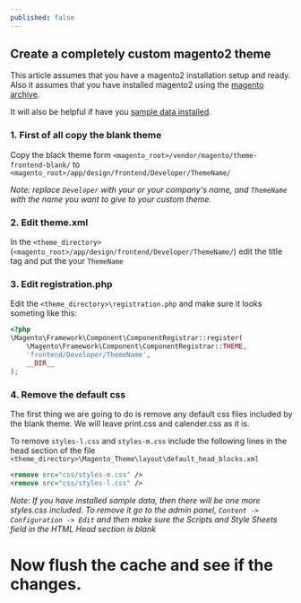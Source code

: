 ```yaml
---
published: false
---
```

## Create a completely custom magento2 theme
This article assumes that you have a magento2 installation setup and ready. Also it assumes that you have installed magento2 using the [magento archive](http://devdocs.magento.com/guides/v2.1/install-gde/prereq/zip_install.html "installation instructions").

It will also be helpful if have you [sample data installed](http://devdocs.magento.com/guides/v2.1/install-gde/install/sample-data-after-composer.html).

### 1. First of all copy the blank theme
Copy the black theme form `<magento_root>/vendor/magento/theme-frontend-blank/` to `<magento_root>/app/design/frontend/Developer/ThemeName/` 

_Note: replace `Developer` with your or your company's name, and `ThemeName` with the name you want to give to your custom theme._

### 2. Edit theme.xml
In the `<theme_directory>` (`<magento_root>/app/design/frontend/Developer/ThemeName/`) edit the title tag and put the your `ThemeName`

### 3. Edit registration.php
Edit the `<theme_directory>\registration.php` and make sure it looks someting like this:
```php
<?php
\Magento\Framework\Component\ComponentRegistrar::register(
	\Magento\Framework\Component\ComponentRegistrar::THEME,
	'frontend/Developer/ThemeName',
	__DIR__
);
```

### 4. Remove the default css
The first thing we are going to do is remove any default css files included by the blank theme. We will leave print.css and calender.css as it is.

To remove `styles-l.css` and `styles-m.css` include the following lines in the head section of the file `<theme_directory>\Magento_Theme\layout\default_head_blocks.xml`

```xml
<remove src="css/styles-m.css" />
<remove src="css/styles-l.css" />
```

_Note: If you have installed sample data, then there will be one more styles.css included. To remove it go to the admin panel, `Content -> Configuration -> Edit`  and then make sure the Scripts and Style Sheets field in the HTML Head section is blank_

# Now flush the cache and see if the changes. 